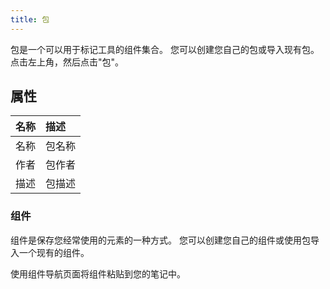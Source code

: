 ```yaml
---
title: 包
---
```


包是一个可以用于标记工具的组件集合。 您可以创建您自己的包或导入现有包。 点击左上角，然后点击"包"。

## 属性

| 名称 | 描述  |
| -: | :-- |
| 名称 | 包名称 |
| 作者 | 包作者 |
| 描述 | 包描述 |

### 组件

组件是保存您经常使用的元素的一种方式。 您可以创建您自己的组件或使用包导入一个现有的组件。

使用组件导航页面将组件粘贴到您的笔记中。
